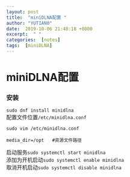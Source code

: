```yaml
---
layout: post                      
title:  "miniDLNA配置 "
author: "YUTIAN0"           
date:  2019-10-06 21:48:18 +0800
excerpt:  " "  
categories:  [notes]                
tags:  [miniDLNA]
---            
```

# miniDLNA配置
### 安装
`sudo dnf install minidlna`  
配置文件位置`/etc/minidlna.conf`  
```
sudo vim /etc/minidlna.conf

media_dir=/opt   #资源文件路径  

```
启动服务`sudo systemctl start minidlna`  
添加为开机启动`sudo systemctl enable minidlna`  
取消开机启动`sudo systemctl disable minidlna`
